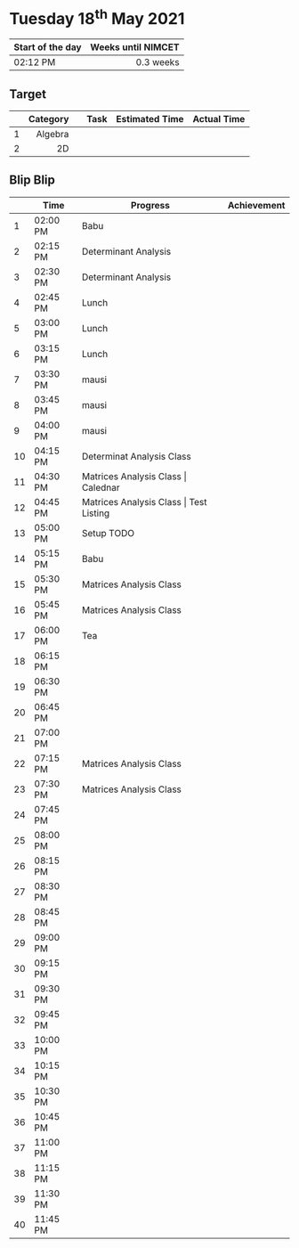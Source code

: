# Tuesday 18<sup>th</sup> May 2021

| Start of the day | Weeks until NIMCET |
| ---------------- | -----------------: |
| 02:12 PM | 0.3 weeks |

## Target
|  |Category|      |Task| Estimated Time | Actual Time |
| - | -: | - | - | - | - |
| 1 |    Algebra    |                     |                      |                     |                     |
| 2 |    2D    |                     |                      |                     |                     |


## Blip Blip

| |Time|Progress| Achievement   |
| - | - | - | - |
| 1 | 02:00 PM | Babu | |
| 2 | 02:15 PM | Determinant Analysis | |
| 3 | 02:30 PM | Determinant Analysis | |
| 4 | 02:45 PM | Lunch | |
| 5 | 03:00 PM | Lunch | |
| 6 | 03:15 PM | Lunch | |
| 7 | 03:30 PM | mausi | |
| 8 | 03:45 PM | mausi | |
| 9 | 04:00 PM | mausi | |
| 10 | 04:15 PM | Determinat Analysis Class | |
| 11 | 04:30 PM | Matrices Analysis Class \| Calednar | |
| 12 | 04:45 PM | Matrices Analysis Class \| Test Listing | |
| 13 | 05:00 PM | Setup TODO | |
| 14 | 05:15 PM | Babu | |
| 15 | 05:30 PM | Matrices Analysis Class | |
| 16 | 05:45 PM | Matrices Analysis Class | |
| 17 | 06:00 PM | Tea                                     | |
| 18 | 06:15 PM | | |
| 19 | 06:30 PM | | |
| 20 | 06:45 PM | | |
| 21 | 07:00 PM | | |
| 22 | 07:15 PM | Matrices Analysis Class | |
| 23 | 07:30 PM | Matrices Analysis Class | |
| 24 | 07:45 PM | | |
| 25 | 08:00 PM | | |
| 26 | 08:15 PM | | |
| 27 | 08:30 PM | | |
| 28 | 08:45 PM | | |
| 29 | 09:00 PM | | |
| 30 | 09:15 PM | | |
| 31 | 09:30 PM | | |
| 32 | 09:45 PM | | |
| 33 | 10:00 PM | | |
| 34 | 10:15 PM | | |
| 35 | 10:30 PM | | |
| 36 | 10:45 PM | | |
| 37 | 11:00 PM | | |
| 38 | 11:15 PM | | |
| 39 | 11:30 PM | | |
| 40 | 11:45 PM | | |


